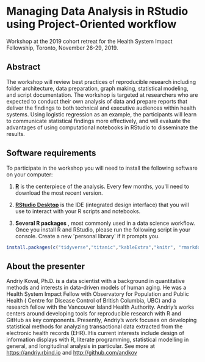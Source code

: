 # Managing Data Analysis in RStudio using Project-Oriented workflow
Workshop at the 2019 cohort retreat for the Health System Impact Fellowship, Toronto, November 26-29, 2019. 

## Abstract

The workshop will review best practices of reproducible research including folder architecture, data preparation, graph making, statistical modeling, and script documentation. The workshop is targeted at researchers who are expected to conduct their own analysis of data and prepare reports that deliver the findings to both technical and executive audiences within health systems. Using logistic regression as an example, the participants will learn to communicate statistical findings more effectively, and will evaluate the advantages of using computational notebooks in RStudio to disseminate the results.

## Software requirements

To participate in the workshop you will need to install the following software on your computer:

1. **[R](http://cran.r-project.org/)** is the centerpiece of the analysis. Every few months, you'll need to download the most recent version. 

2. **[RStudio Desktop](http://www.rstudio.com/ide/download/desktop)** is the IDE (integrated design interface) that you will use to interact with your R scripts and notebooks.

3. **Several R packages** , most commonly used in a data science workflow. Once you install R and RStudio, please run the following script in your console.  Create a new 'personal library' if it prompts you.

```r
install.packages(c("tidyverse","titanic","kableExtra","knitr", "rmarkdown","DT","scales", "RColorBrewer"))
```

## About the presenter

Andriy Koval, Ph.D. is a data scientist with a background in quantitative methods and interests in data-driven models of human aging. He was a Health System Impact Fellow with Observatory for Population and Public Health ( Centre for Disease Control of British Columbia, UBC) and a research fellow with the Vancouver Island Health Authority. Andriy’s works centers around developing tools for reproducible research with R and GitHub as key components. Presently, Andriy’s work focuses on developing statistical methods for analyzing transactional data extracted from the electronic health records (EHR). His current interests include design of information displays with R, literate programming, statistical modelling in general, and longitudinal analysis in particular. See more at https://andriy.rbind.io and http://github.com/andkov
